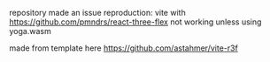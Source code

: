 repository made an issue reproduction: vite with https://github.com/pmndrs/react-three-flex not working unless using yoga.wasm 

made from template here https://github.com/astahmer/vite-r3f
